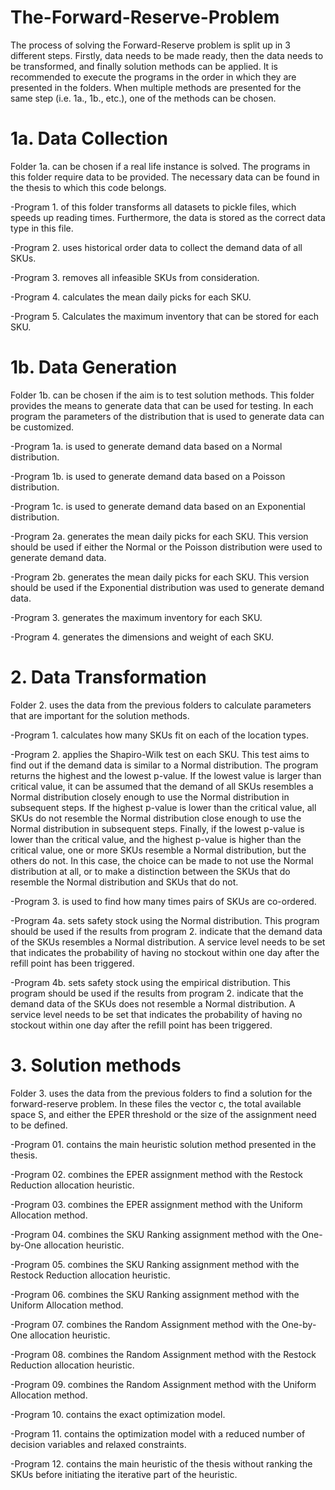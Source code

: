 # The-Forward-Reserve-Problem
The process of solving the Forward-Reserve problem is split up in 3 different steps. Firstly, data needs to be made ready, then the data needs to be transformed, and finally solution methods can be applied. It is recommended to execute the programs in the order in which they are presented in the folders. When multiple methods are presented for the same step (i.e. 1a., 1b., etc.), one of the methods can be chosen.
# 1a. Data Collection
Folder 1a. can be chosen if a real life instance is solved. The programs in this folder require data to be provided. The necessary data can be found in the thesis to which this code belongs.

-Program 1. of this folder transforms all datasets to pickle files, which speeds up reading times. Furthermore, the data is stored as the correct data type in this file.

-Program 2. uses historical order data to collect the demand data of all SKUs.

-Program 3. removes all infeasible SKUs from consideration.

-Program 4. calculates the mean daily picks for each SKU.

-Program 5. Calculates the maximum inventory that can be stored for each SKU.

# 1b. Data Generation
Folder 1b. can be chosen if the aim is to test solution methods. This folder provides the means to generate data that can be used for testing. In each program the parameters of the distribution that is used to generate data can be customized.

-Program 1a. is used to generate demand data based on a Normal distribution.

-Program 1b. is used to generate demand data based on a Poisson distribution.

-Program 1c. is used to generate demand data based on an Exponential distribution.

-Program 2a. generates the mean daily picks for each SKU. This version should be used if either the Normal or the Poisson distribution were used to generate demand data.

-Program 2b. generates the mean daily picks for each SKU. This version should be used if the Exponential distribution was used to generate demand data.

-Program 3. generates the maximum inventory for each SKU.

-Program 4. generates the dimensions and weight of each SKU.

# 2. Data Transformation
Folder 2. uses the data from the previous folders to calculate parameters that are important for the solution methods.

-Program 1. calculates how many SKUs fit on each of the location types.

-Program 2. applies the Shapiro-Wilk test on each SKU. This test aims to find out if the demand data is similar to a Normal distribution. The program returns the highest and the lowest p-value. If the lowest value is larger than critical value, it can be assumed that the demand of all SKUs resembles a Normal distribution closely enough to use the Normal distribution in subsequent steps. If the highest p-value is lower than the critical value, all SKUs do not resemble the Normal distribution close enough to use the Normal distribution in subsequent steps. Finally, if the lowest p-value is lower than the critical value, and the highest p-value is higher than the critical value, one or more SKUs resemble a Normal distribution, but the others do not. In this case, the choice can be made to not use the Normal distribution at all, or to make a distinction between the SKUs that do resemble the Normal distribution and SKUs that do not.

-Program 3. is used to find how many times pairs of SKUs are co-ordered.

-Program 4a. sets safety stock using the Normal distribution. This program should be used if the results from program 2. indicate that the demand data of the SKUs resembles a Normal distribution. A service level needs to be set that indicates the probability of having no stockout within one day after the refill point has been triggered.

-Program 4b. sets safety stock using the empirical distribution. This program should be used if the results from program 2. indicate that the demand data of the SKUs does not resemble a Normal distribution. A service level needs to be set that indicates the probability of having no stockout within one day after the refill point has been triggered.

# 3. Solution methods
Folder 3. uses the data from the previous folders to find a solution for the forward-reserve problem. In these files the vector c, the total available space S, and either the EPER threshold or the size of the assignment need to be defined.

-Program 01. contains the main heuristic solution method presented in the thesis.

-Program 02. combines the EPER assignment method with the Restock Reduction allocation heuristic.

-Program 03. combines the EPER assignment method with the Uniform Allocation method.

-Program 04. combines the SKU Ranking assignment method with the One-by-One allocation heuristic.

-Program 05. combines the SKU Ranking assignment method with the Restock Reduction allocation heuristic.

-Program 06. combines the SKU Ranking assignment method with the Uniform Allocation method.

-Program 07. combines the Random Assignment method with the One-by-One allocation heuristic.

-Program 08. combines the Random Assignment method with the Restock Reduction allocation heuristic.

-Program 09. combines the Random Assignment method with the Uniform Allocation method.

-Program 10. contains the exact optimization model.

-Program 11. contains the optimization model with a reduced number of decision variables and relaxed constraints.

-Program 12. contains the main heuristic of the thesis without ranking the SKUs before initiating the iterative part of the heuristic.
